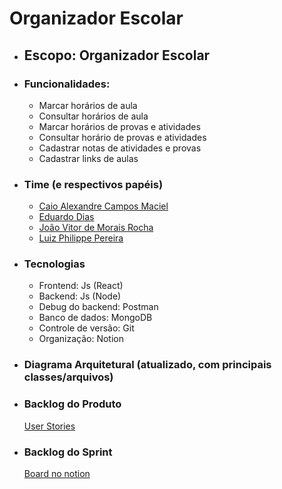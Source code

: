 # Organizador Escolar

* ## Escopo: Organizador Escolar

* ### Funcionalidades:
    * Marcar horários de aula
    * Consultar horários de aula
    * Marcar horários de provas e atividades
    * Consultar horário de provas e atividades
    * Cadastrar notas de atividades e provas
    * Cadastrar links de aulas

* ### Time (e respectivos papéis)
   * [Caio Alexandre Campos Maciel](https://github.com/kaioalex2018)
   * [Eduardo Dias](https://github.com/eduardo2512)
   * [João Vitor de Morais Rocha](https://github.com/joaovmr)
   * [Luiz Philippe Pereira](https://github.com/LuizPPA)
   
* ### Tecnologias
    * Frontend: Js (React)
    * Backend: Js (Node)
    * Debug do backend: Postman
    * Banco de dados: MongoDB
    * Controle de versão: Git
    * Organização: Notion
 
* ### Diagrama Arquitetural (atualizado, com principais classes/arquivos)

* ### Backlog do Produto
   [User Stories](https://www.notion.so/4489b796accd47eaa7cbfa46d315466b?v=5abcfbbe05604c30958bb7ac909ed513)

* ### Backlog do Sprint
   [Board no notion](https://www.notion.so/431c9c8b5bd94165bd0260524a5e6c28?v=fed48de73fb148f0bd9b7a88b06805b4)










